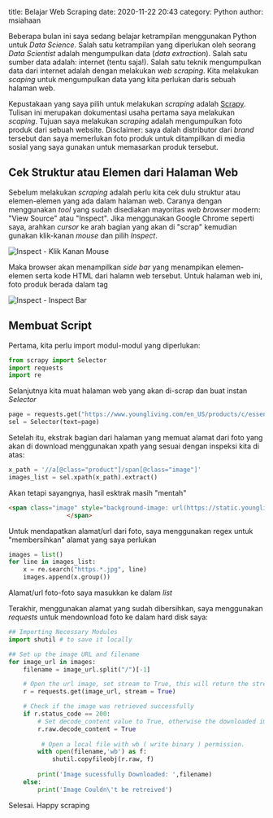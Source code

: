 title: Belajar Web Scraping
date: 2020-11-22 20:43
category: Python
author: msiahaan

Beberapa bulan ini saya sedang belajar ketrampilan menggunakan Python untuk *Data Science*. Salah satu ketrampilan yang diperlukan oleh seorang *Data Scientist* adalah mengumpulkan data (*data extraction*). Salah satu sumber data adalah: internet (tentu saja!). Salah satu teknik mengumpulkan data dari internet adalah dengan melakukan *web scraping*. Kita melakukan *scaping* untuk mengumpulkan data yang kita perlukan daris sebuah halaman web.

Kepustakaan yang saya pilih untuk melakukan *scraping* adalah [Scrapy](https://scrapy.org/). Tulisan ini merupakan dokumentasi usaha pertama saya melakukan *scaping*.  Tujuan saya melakukan *scraping* adalah mengumpulkan foto produk dari sebuah website. Disclaimer: saya dalah distributor dari *brand* tersebut dan saya memerlukan foto produk untuk ditampilkan di media sosial yang saya gunakan untuk memasarkan produk tersebut.

## Cek Struktur atau Elemen dari Halaman Web

Sebelum melakukan *scraping* adalah perlu kita cek dulu struktur atau elemen-elemen yang ada dalam halaman web. Caranya dengan menggunakan *tool* yang sudah disediakan mayoritas  *web browser* modern: "View Source" atau "Inspect". Jika menggunakan Google Chrome seperti saya, arahkan *cursor* ke arah bagian yang akan di "scrap" kemudian gunakan klik-kanan *mouse* dan pilih *Inspect*.

![Inspect - Klik Kanan Mouse][inspect_1]

Maka browser akan menampilkan *side bar* yang menampikan elemen-elemen serta kode HTML dari halamn web tersebut. Untuk halaman web ini, foto  produk berada dalam tag <span class = "image"></span>

![Inspect - Inspect Bar][inspect_2]

## Membuat Script

Pertama, kita perlu import modul-modul yang diperlukan:

```python
from scrapy import Selector
import requests
import re
```

Selanjutnya kita muat halaman web yang akan di-scrap dan buat instan *Selector*

```python
page = requests.get("https://www.youngliving.com/en_US/products/c/essential-oil-products/blends").content
sel = Selector(text=page)
```

Setelah itu, ekstrak bagian dari halaman yang memuat alamat dari foto yang akan di download menggunakan xpath yang sesuai dengan inspeksi kita di atas:


```python
x_path = '//a[@class="product"]/span[@class="image"]'
images_list = sel.xpath(x_path).extract()
```

Akan tetapi sayangnya, hasil esktrak masih "mentah" 

```html
<span class="image" style="background-image: url(https://static.youngliving.com/productimages/large/3080.jpg)">
                </span>

```

Untuk mendapatkan alamat/url dari foto, saya menggunakan regex untuk "membersihkan" alamat yang saya perlukan

```python
images = list()
for line in images_list:
    x = re.search("https.*.jpg", line)
    images.append(x.group())
```

Alamat/url foto-foto saya masukkan ke dalam *list*

Terakhir, menggunakan alamat yang sudah dibersihkan, saya menggunakan *requests* untuk mendownload foto ke dalam hard disk saya:

```python
## Importing Necessary Modules
import shutil # to save it locally

## Set up the image URL and filename
for image_url in images:
    filename = image_url.split("/")[-1]

    # Open the url image, set stream to True, this will return the stream content.
    r = requests.get(image_url, stream = True)

    # Check if the image was retrieved successfully
    if r.status_code == 200:
        # Set decode_content value to True, otherwise the downloaded image file's size will be zero.
        r.raw.decode_content = True
    
         # Open a local file with wb ( write binary ) permission.
        with open(filename,'wb') as f:
            shutil.copyfileobj(r.raw, f)
        
        print('Image sucessfully Downloaded: ',filename)
    else:
        print('Image Couldn\'t be retreived')

```

Selesai. Happy scraping

[inspect_1]: {static}/images/inspect_1s.png
[inspect_2]: {static}/images/inspect_2s.png
